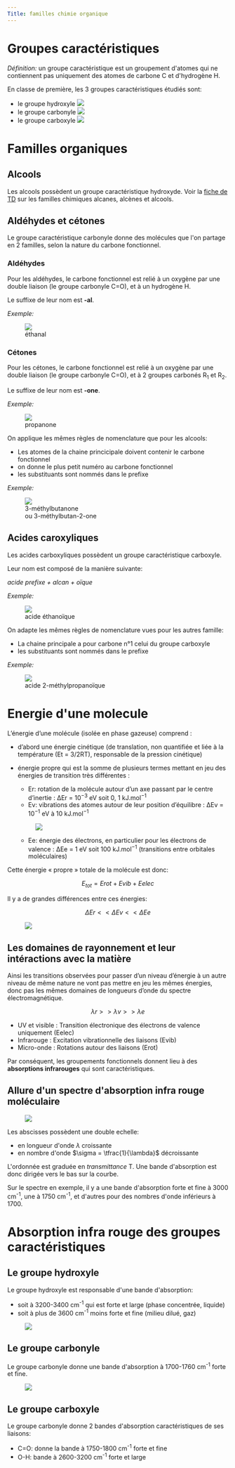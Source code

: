 ```yaml
---
Title: familles chimie organique
---
```


# Groupes caractéristiques
*Définition:* un groupe caractéristique est un groupement d'atomes qui ne contiennent pas uniquement des atomes de carbone C et d'hydrogène H.

En classe de première, les 3 groupes caractéristiques étudiés sont:

* le groupe hydroxyle <img src="../images/orga1.png">
* le groupe carbonyle <img src="../images/orga2.png">
* le groupe carboxyle <img src="../images/orga3.png">

# Familles organiques
## Alcools
Les alcools possèdent un groupe caractéristique hydroxyde. Voir la [fiche de TD](/pdf/PC_1/nomenclature_TP_cours(1).pdf) sur les familles chimiques alcanes, alcènes et alcools.

## Aldéhydes et cétones
Le groupe caractéristique carbonyle donne des molécules que l'on partage en 2 familles, selon la nature du carbone fonctionnel.
### Aldéhydes
Pour les aldéhydes, le carbone fonctionnel est relié à un oxygène par une double liaison (le groupe carbonyle C=O), et à un hydrogène H.

Le suffixe de leur nom est **-al**. 

*Exemple:*

<figure>
<img src = "../images/orga4.png">
<figcaption>éthanal</figcaption>
</figure>

### Cétones
Pour les cétones, le carbone fonctionnel est relié à un oxygène par une double liaison (le groupe carbonyle C=O), et à 2 groupes carbonés R<sub>1</sub> et R<sub>2</sub>. 

Le suffixe de leur nom est **-one**. 

*Exemple:*

<figure>
<img src = "../images/orga5.png">
<figcaption>propanone</figcaption>
</figure>

On applique les mêmes règles de nomenclature que pour les alcools: 

* Les atomes de la chaine princicipale doivent contenir le carbone fonctionnel
* on donne le plus petit numéro au carbone fonctionnel
* les substituants sont nommés dans le prefixe

*Exemple:*

<figure>
<img src = "../images/orga6.png">
<figcaption>3-méthylbutanone<br>ou 3-méthylbutan-2-one</figcaption>
</figure>

## Acides caroxyliques
Les acides carboxyliques possèdent un groupe caractéristique carboxyle.

Leur nom est composé de la manière suivante:

*acide prefixe + alcan + oïque*

*Exemple:*

<figure>
<img src = "../images/orga7.png">
<figcaption>acide éthanoïque</figcaption>
</figure>

On adapte les mêmes règles de nomenclature vues pour les autres famille: 

* La chaine principale a pour carbone n°1 celui du groupe carboxyle
* les substituants sont nommés dans le prefixe

*Exemple:*

<figure>
<img src = "../images/orga8.png">
<figcaption>acide 2-méthylpropanoïque</figcaption>
</figure>


# Energie d'une molecule
L’énergie d’une molécule (isolée en phase gazeuse) comprend : 

- d’abord une énergie cinétique (de translation, non quantifiée et liée à la température (Et = 3/2RT), responsable de la pression cinétique) 
- énergie propre qui est la somme de plusieurs termes mettant en jeu des énergies de transition très différentes : 
  * Er: rotation de la molécule autour d’un axe passant par le centre d’inertie : ∆Er = 10<sup>−3</sup> eV soit 0, 1 kJ.mol<sup>−1</sup> 
  * Ev: vibrations des atomes autour de leur position d’équilibre : ∆Ev = 10<sup>−1</sup> eV à 10 kJ.mol<sup>−1</sup> 
  
  <figure>
  <img src = "../images/energie_vib2.png">
  </figure>

  * Ee: énergie des électrons, en particulier pour les électrons de valence : ∆Ee = 1 eV soit 100 kJ.mol<sup>−1</sup> (transitions entre orbitales moléculaires)

Cette énergie « propre » totale de la molécule est donc:

$$E_{tot} =  Erot + Evib +  Eelec$$

Il y a de grandes différences entre ces énergies:

$$\Delta Er << \Delta Ev << \Delta Ee$$

<figure>
  <img src = "../images/energie_vib.png">
</figure>

## Les domaines de rayonnement et leur intéractions avec la matière
Ainsi les transitions observées pour passer d’un niveau d’énergie à un autre niveau de même nature ne vont pas mettre en jeu les mêmes énergies, donc pas les mêmes domaines de longueurs d’onde du spectre électromagnétique. 

$$\lambda r >> \lambda v >> \lambda e$$  

* UV et visible : Transition électronique des électrons de valence uniquement (Eelec)
* Infrarouge  : Excitation vibrationnelle des liaisons (Evib)
* Micro-onde  : Rotations autour des liaisons (Erot)


Par conséquent, les groupements fonctionnels donnent lieu à des **absorptions infrarouges** qui sont caractéristiques. 

## Allure d'un spectre d'absorption infra rouge moléculaire

<figure>
  <img src = "../images/spectreIR1.png">
</figure>

Les abscisses possèdent une double echelle:

* en longueur d'onde $\lambda$ croissante
* en nombre d'onde $\sigma = \tfrac{1}{\lambda}$ décroissante

L'ordonnée est graduée en *transmittance* T. Une bande d'absorption est donc dirigée vers le bas sur la courbe.

Sur le spectre en exemple, il y a une bande d'absorption forte et fine à 3000 cm<sup>-1</sup>, une à 1750 cm<sup>-1</sup>, et d'autres pour des nombres d'onde inférieurs à 1700.

# Absorption infra rouge des groupes caractéristiques
## Le groupe hydroxyle
Le groupe hydroxyle est responsable d'une bande d'absorption:

* soit à 3200-3400 cm<sup>-1</sup> qui est forte et large (phase concentrée, liquide)
* soit à plus de 3600 cm<sup>-1</sup> moins forte et fine (milieu dilué, gaz)

<figure>
  <img src = "../images/spectreIR2.png">
</figure>

## Le groupe carbonyle
Le groupe carbonyle donne une bande d'absorption à 1700-1760 cm<sup>-1</sup> forte et fine. 

<figure>
  <img src = "../images/spectreIR3.png">
</figure>

## Le groupe carboxyle
Le groupe carbonyle donne 2 bandes d'absorption caractéristiques de ses liaisons:

* C=O: donne la bande à 1750-1800 cm<sup>-1</sup> forte et fine
* O-H: bande à 2600-3200 cm<sup>-1</sup> forte et large



